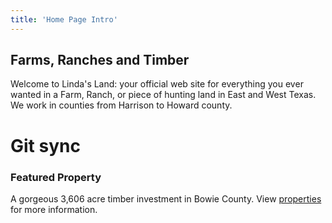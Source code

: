 ```yaml
---
title: 'Home Page Intro'
---
```


## Farms, Ranches and Timber

Welcome to Linda's Land: your official web site for everything you ever wanted in a Farm, Ranch, or piece of hunting land in East and West Texas. We work in counties from Harrison to Howard county.

# Git sync

### Featured Property

A gorgeous 3,606 acre timber investment in Bowie County. View [properties](/land) for more information.